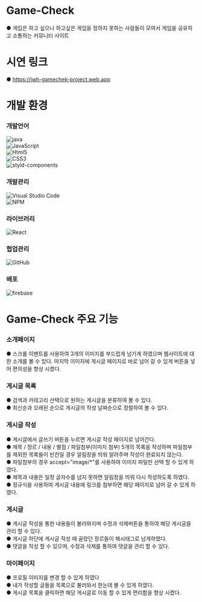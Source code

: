 # Game-Check
● 게임은 하고 싶으나 하고싶은 게임을 정하지 못하는 사람들이 모여서 게임을 공유하고 소통하는 커뮤니티 사이트

# 시연 링크
● https://jwh-gamechek-project.web.app

# 개발 환경
### 개발언어
![java](https://img.shields.io/badge/Java-ED8B00?style=for-the-badge&logo=openjdk&logoColor=white)
<br> ![JavaScript](https://img.shields.io/badge/JavaScript-F7DF1E?style=for-the-badge&logo=JavaScript&logoColor=white)
<br> ![Html5](https://img.shields.io/badge/HTML-239120?style=for-the-badge&logo=html5&logoColor=white)
<br> ![CSS3](https://img.shields.io/badge/CSS-239120?&style=for-the-badge&logo=css3&logoColor=white)
<br> ![styld-components](https://img.shields.io/badge/styled--components-DB7093?style=for-the-badge&logo=styled-components&logoColor=white)


### 개발관리
![Visual Studio Code](https://img.shields.io/badge/Visual_Studio_Code-0078D4?style=for-the-badge&logo=visual%20studio%20code&logoColor=white)
<br> ![NPM](https://img.shields.io/badge/npm-CB3837?style=for-the-badge&logo=npm&logoColor=white)

### 라이브러리
![React](https://img.shields.io/badge/React-20232A?style=for-the-badge&logo=react&logoColor=61DAFB)

### 협업관리
![GitHub](https://img.shields.io/badge/GitHub-100000?style=for-the-badge&logo=github&logoColor=white)

### 배포
![firebase](https://img.shields.io/badge/Firebase-039BE5?style=for-the-badge&logo=Firebase&logoColor=white)

# Game-Check 주요 기능
### 소개페이지
● 스크롤 이벤트를 사용하여 3개의 이미지를 부드럽게 넘기게 하였으며 웹사이트에 대한 소개를 볼 수 있다. 마지막 이미지에 게시글 페이지로 바로 넘어 갈 수 있게 버튼을 넣어 편의성을 향상 시켰다.

### 게시글 목록
● 검색과 카테고리 선택으로 원하는 게시글을 분류하여 볼 수 있다.
<br> ● 최신순과 오래된 순으로 게시글의 작성 날짜순으로 정렬하여 볼 수 있다. 

### 게시글 작성
● 게시글에서 글쓰기 버튼을 누르면 게시글 작성 페이지로 넘어간다.
<br> ● 제목 / 장르 / 내용 / 별점 / 파일첨부(이미지 첨부) 5개의 목록을 작성하며 파일첨부를 제외한 목록들이 빈칸일 경우 알림창을 띄워 알려주며 작성이 완료되지 않는다.
<br> ● 파일첨부의 경우 accept="image/*"를 사용하여 이미지 파일만 선택 할 수 있게 하였다.
<br> ● 제목과 내용은 일정 글자수를 넘지 못하면 알림창을 띄워 다시 작성하도록 하였다.
<br> ● 정규식을 사용하여 게시글 내용에 링크를 첨부하면 해당 페이지로 넘어 갈 수 있게 하였다.

### 게시글
● 게시글 작성을 통한 내용들이 불러와지며 수정과 삭제버튼을 통하여 해당 게시글을 관리 할 수 있다.
<br> ● 게시글 하단에 게시글 작성 때 골랐던 장르들이 해시태그로 남게하였다.
<br> ● 댓글을 작성 할 수 있으며, 수정과 삭제를 통하여 댓글을 관리 할 수 있다. 

### 마이페이지
● 프로필 이미지를 변경 할 수 있게 하였다
<br> ● 내가 작성할 글들을 목록으로 불러와서 한눈데 볼 수 있게 하였다.
<br> ● 게시글 목록을 클릭하면 해당 게시글로 이동 할 수 있게 편리함을 향상 시켰다.

